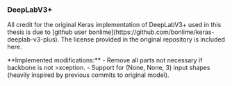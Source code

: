 ### DeepLabV3+

<p>
All credit for the original Keras implementation of DeepLabV3+ used in this thesis is due to [github user bonlime](https://github.com/bonlime/keras-deeplab-v3-plus). The license provided in the original repository is included here.
</p>

<p>
**Implemented modifications:**
- Remove all parts not necessary if backbone is not >xception.
- Support for (None, None, 3) input shapes (heavily inspired by previous commits to original model).
</p>
